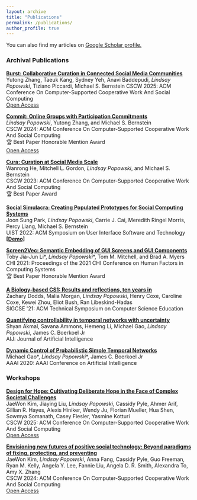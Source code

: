 ```yaml
---
layout: archive
title: "Publications"
permalink: /publications/
author_profile: true
---
```


You can also find my articles on <u>[Google Scholar profile](https://scholar.google.com/citations?user=Ef6K7mQAAAAJ&hl=en).</u>

### Archival Publications

[**Burst: Collaborative Curation in Connected Social Media Communities**](https://doi.org/10.1145/3757563)<br/>
Yutong Zhang, Taeuk Kang, Sydney Yeh, Anavi Baddepudi, *Lindsay Popowski*, Tiziano Piccardi, Michael S. Bernstein
CSCW 2025: ACM Conference On Computer-Supported Cooperative Work And Social Computing<br/>
[Open Access](https://arxiv.org/abs/2508.19768)

[**Commit: Online Groups with Participation Commitments**](https://doi.org/10.1145/3687027)<br/>
*Lindsay Popowski*, Yutong Zhang, and Michael S. Bernstein<br/>
CSCW 2024: ACM Conference On Computer-Supported Cooperative Work And Social Computing<br/>
🏆 Best Paper Honorable Mention Award<br/>
[Open Access](https://arxiv.org/abs/2410.23267)

[**Cura: Curation at Social Media Scale**](https://doi.org/10.1145/3610186)<br/>
Wanrong He, Mitchell L. Gordon, *Lindsay Popowski*, and Michael S. Bernstein<br/>
CSCW 2023: ACM Conference On Computer-Supported Cooperative Work And Social Computing<br/>
🏆 Best Paper Award

[**Social Simulacra: Creating Populated Prototypes for Social Computing Systems**](https://doi.org/10.1145/3526113.3545616)<br/>
Joon Sung Park, *Lindsay Popowski*, Carrie J. Cai, Meredith Ringel Morris, Percy Liang, Michael S. Bernstein<br/>
UIST 2022: ACM Symposium on User Interface Software and Technology<br/>
[**\[Demo\]**](https://social-simulacra.herokuapp.com/)

[**Screen2Vec: Semantic Embedding of GUI Screens and GUI Components**](https://doi.org/10.1145/3411764.3445049)<br/>
Toby Jia-Jun Li\*, *Lindsay Popowski*\*, Tom M. Mitchell, and Brad A. Myers<br/>
CHI 2021: Proceedings of the 2021 CHI Conference on Human Factors in Computing Systems<br/>
🏆 Best Paper Honorable Mention Award

[**A Biology-based CS1: Results and reflections, ten years in**](https://doi.org/10.1145/3408877.3432469)<br/>
Zachary Dodds, Malia Morgan, *Lindsay Popowski*, Henry Coxe, Caroline Coxe, Kewei Zhou, Eliot Bush, Ran Libeskind-Hadas<br/>
SIGCSE '21: ACM Technical Symposium on Computer Science Education<br/>

[**Quantifying controllability in temporal networks with uncertainty**](https://doi.org/10.1016/j.artint.2020.103384)<br/>
Shyan Akmal, Savana Ammons, Hemeng Li, Michael Gao, *Lindsay Popowski*, James C. Boerkoel Jr<br/>
AIJ: Journal of Artificial Intelligence

[**Dynamic Control of Probabilistic Simple Temporal Networks**](https://doi.org/10.1609/aaai.v34i06.6538)<br/>
Michael Gao\*, *Lindsay Popowski*\*, James C. Boerkoel Jr<br/>
AAAI 2020: AAAI Conference on Artificial Intelligence<br/>

### Workshops

[**Design for Hope: Cultivating Deliberate Hope in the Face of Complex Societal Challenges**](https://doi.org/10.1145/3715070.3748287)<br/>
JaeWon Kim, Jiaying Liu, *Lindsay Popowski*, Cassidy Pyle, Ahmer Arif, Gillian R. Hayes, Alexis Hiniker, Wendy Ju, Florian Mueller, Hua Shen, Sowmya Somanath, Casey Fiesler, Yasmine Kotturi<br/>
CSCW 2025: ACM Conference On Computer-Supported Cooperative Work And Social Computing<br/>
[Open Access](https://arxiv.org/abs/2503.07586)

[**Envisioning new futures of positive social technology: Beyond paradigms of fixing, protecting, and preventing**](https://doi.org/10.1145/3678884.3681833)<br/>
JaeWon Kim, *Lindsay Popowski*, Anna Fang, Cassidy Pyle, Guo Freeman, Ryan M. Kelly, Angela Y. Lee, Fannie Liu, Angela D. R. Smith, Alexandra To, Amy X. Zhang<br/>
CSCW 2024: ACM Conference On Computer-Supported Cooperative Work And Social Computing<br/>
[Open Access](https://arxiv.org/abs/2407.17579)

